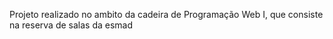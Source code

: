 Projeto realizado no ambito da cadeira  de Programação Web I, que consiste na reserva de salas da esmad
